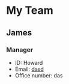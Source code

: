 <!DOCTYPE html>
<html lang="en">

<head>
    <meta charset="UTF-8" />
    <meta name="viewport" content="width=device-width, initial-scale=1.0" />
    <meta http-equiv="X-UA-Compatible" content="ie=edge" />
    <title>My Team</title>
    <link rel="stylesheet" href="https://stackpath.bootstrapcdn.com/bootstrap/4.3.1/css/bootstrap.min.css"
        integrity="sha384-ggOyR0iXCbMQv3Xipma34MD+dH/1fQ784/j6cY/iJTQUOhcWr7x9JvoRxT2MZw1T" crossorigin="anonymous">
    <link rel="stylesheet" href="style.css">
    <script src="https://kit.fontawesome.com/c502137733.js"></script>
</head>

<body>
    <div class="container-fluid">
        <div class="row">
            <div class="col-12 jumbotron mb-3 team-heading">
                <h1 class="text-center">My Team</h1>
            </div>
        </div>
    </div>
    <div class="container">
        <div class="row">
            <div class="team-area col-12 d-flex justify-content-center">
                <div class="card employee-card">
    <div class="card-header">
        <h2 class="card-title">James</h2>
        <h3 class="card-title"><i class="fas fa-mug-hot mr-2"></i>Manager</h3>
    </div>
    <div class="card-body">
        <ul class="list-group">
            <li class="list-group-item">ID: Howard</li>
            <li class="list-group-item">Email: <a href="mailto:dasd">dasd</a></li>
            <li class="list-group-item">Office number: das</li>
        </ul>
    </div>
</div>
            </div>
        </div>
    </div>
</body>

</html>